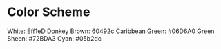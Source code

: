 # Color Scheme

White: Eff1eD
Donkey Brown: 60492c
Caribbean Green: #06D6A0
Green Sheen: #72BDA3
Cyan: #05b2dc

